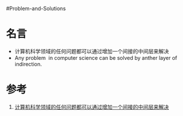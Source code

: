 #Problem-and-Solutions 

# 名言
- 计算机科学领域的任何问题都可以通过增加一个间接的中间层来解决
- Any problem  in computer science can be solved by anther layer of indirection.



# 参考
1. [计算机科学领域的任何问题都可以通过增加一个间接的中间层来解决](https://cloud.tencent.com/developer/article/1491973)